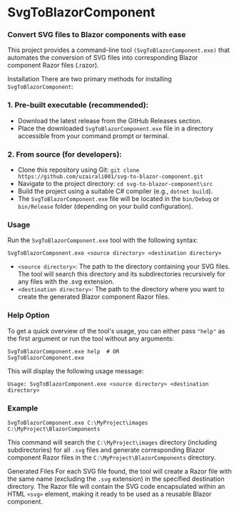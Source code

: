 # SvgToBlazorComponent
### Convert SVG files to Blazor components with ease

This project provides a command-line tool `(SvgToBlazorComponent.exe)` that automates the conversion of SVG files into corresponding Blazor component Razor files (.razor).

Installation
There are two primary methods for installing `SvgToBlazorComponent`:

### 1. Pre-built executable (recommended):

- Download the latest release from the GitHub Releases section.
- Place the downloaded `SvgToBlazorComponent.exe` file in a directory accessible from your command prompt or terminal.

### 2. From source (for developers):

- Clone this repository using Git: `git clone https://github.com/uzairali001/svg-to-blazor-component.git`
- Navigate to the project directory: `cd svg-to-blazor-component\src`
- Build the project using a suitable C# compiler (e.g., `dotnet build`).
- The `SvgToBlazorComponent.exe` file will be located in the `bin/Debug` or `bin/Release` folder (depending on your build configuration).

### Usage
Run the `SvgToBlazorComponent.exe` tool with the following syntax:

```
SvgToBlazorComponent.exe <source directory> <destination directory>
```
- `<source directory>`: The path to the directory containing your SVG files. The tool will search this directory and its subdirectories recursively for any files with the .svg extension.
- `<destination directory>`: The path to the directory where you want to create the generated Blazor component Razor files.

### Help Option

To get a quick overview of the tool's usage, you can either pass `"help"` as the first argument or run the tool without any arguments:

```
SvgToBlazorComponent.exe help  # OR
SvgToBlazorComponent.exe
```
This will display the following usage message:

```
Usage: SvgToBlazorComponent.exe <source directory> <destination directory>
```

### Example
```
SvgToBlazorComponent.exe C:\MyProject\images C:\MyProject\BlazorComponents
```
This command will search the `C:\MyProject\images` directory (including subdirectories) for all `.svg` files and generate corresponding Blazor component Razor files in the `C:\MyProject\BlazorComponents` directory.

Generated Files
For each SVG file found, the tool will create a Razor file with the same name (excluding the `.svg` extension) in the specified destination directory. The Razor file will contain the SVG code encapsulated within an HTML `<svg>` element, making it ready to be used as a reusable Blazor component.
